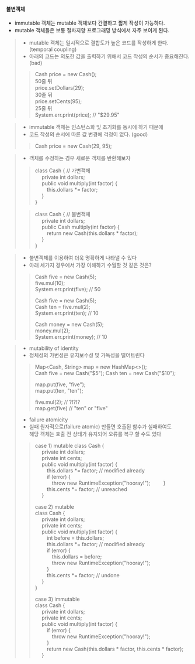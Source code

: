 #### 불변객체
- immutable 객체는 mutable 객체보다 간결하고 짧게 작성이 가능하다.
- mutable 객체들은 보통 절차지향 프로그래밍 방식에서 자주 보이게 된다.  

>    - mutable 객체는 일시적으로 결합도가 높은 코드를 작성하게 한다.(temporal coupling)  
>    - 아래의 코드는 의도한 값을 출력하기 위해서 코드 작성의 순서가 중요해진다. (bad)
> 
>>    Cash price = new Cash();  
>>    50줄 뒤  
>>    price.setDollars(29);  
>>    30줄 뒤  
>>    price.setCents(95);  
>>    25줄 뒤  
>>    System.err.print(price); // "$29.95"  

>    - immutable 객체는 인스턴스화 및 초기화를 동시에 하기 때문에  
>    - 코드 작성의 순서에 따른 값 변경에 걱정이 없다. (good)    
> 
>>    Cash price = new Cash(29, 95);

>   - 객체를 수정하는 경우 새로운 객체를 반환해보자  
>>  class Cash { // 가변객체  
&emsp;     private int dollars;  
&emsp;     public void multiply(int factor) {  
&emsp;&emsp;  this.dollars *= factor;  
&emsp;      }  
>>  }
> 
>>  class Cash { // 불변객체    
>>&emsp;    private int dollars;  
>>&emsp;    public Cash multiply(int factor) {  
>>&emsp;&emsp;  return new Cash(this.dollars * factor);  
>>&emsp;    }  
>>  }

>  - 불변객체를 이용하여 더욱 명확하게 나타낼 수 있다
>  - 아래 세가지 경우에서 가장 이해하기 수월할 것 같은 것은?
>> Cash five = new Cash(5);   
>> five.mul(10);  
>> System.err.print(five); // 50  
>>  
>> Cash five = new Cash(5);    
>> Cash ten = five.mul(2);  
>> System.err.print(ten); // 10  
>>  
>> Cash money = new Cash(5);    
>> money.mul(2);  
>> System.err.print(money); // 10   

> - mutability of identity  
> - 정체성의 가변성은 유지보수성 및 가독성을 떨어트린다
>> Map<Cash, String> map = new HashMap<>();  
>> Cash five = new Cash("$5");  
>> Cash ten = new Cash("$10");  
>>   
>> map.put(five, "five");  
>> map.put(ten, "ten");
>>
>> five.mul(2); // ?!?!?  
>> map.get(five) // "ten" or "five"  
>
> - failure atomicity
> - 실패 원자적으로(failure atomic) 만들면 호출된 함수가 실패하여도   
>   해당 객체는 호출 전 상태가 유지되어 오류를 복구 할 수도 있다  
>> case 1)  mutable
>>  class Cash {    
&emsp;     private int dollars;  
&emsp;     private int cents;  
&emsp;     public void multiply(int factor) {  
&emsp;&emsp;  this.dollars *= factor;  // modified already  
&emsp;&emsp;  if (error) {   
&emsp;&emsp;&emsp; throw new RuntimeException("hooray!");
&emsp;&emsp;  }  
&emsp;&emsp;  this.cents *= factor;  // unreached    
&emsp;      }  
>>
>> case 2)  mutable  
>> class Cash {    
&emsp;     private int dollars;  
&emsp;     private int cents;  
&emsp;     public void multiply(int factor) {  
&emsp;&emsp;  int before = this.dollars;  
&emsp;&emsp;  this.dollars *= factor;  // modified already  
&emsp;&emsp;  if (error) {  
&emsp;&emsp;&emsp; this.dollars = before;    
&emsp;&emsp;&emsp; throw new RuntimeException("hooray!");  
&emsp;&emsp;  }  
&emsp;&emsp;  this.cents *= factor;  // undone  
&emsp;      }  
}  
>>
>> case 3)  immutable  
>>  class Cash {    
&emsp;     private int dollars;  
&emsp;     private int cents;  
&emsp;     public void multiply(int factor) {  
&emsp;&emsp;  if (error) {   
&emsp;&emsp;&emsp; throw new RuntimeException("hooray!");  
&emsp;&emsp;  }  
&emsp;&emsp;  return new Cash(this.dollars * factor, this.cents * factor);   
&emsp;      }  